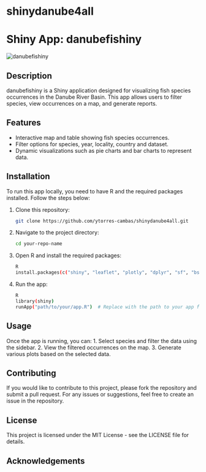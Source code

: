 # shinydanube4all

# Shiny App: danubefishiny

![danubefishiny](path/to/your/screenshot.png) <!-- Optional: Add a screenshot of your app -->

## Description

danubefishiny is a Shiny application designed for visualizing fish species occurrences in the Danube River Basin. This app allows users to filter species, view occurrences on a map, and generate reports.

## Features

- Interactive map and table showing fish species occurrences.
- Filter options for species, year, locality, country and dataset.
- Dynamic visualizations such as pie charts and bar charts to represent data.

## Installation

To run this app locally, you need to have R and the required packages installed. Follow the steps below:

1. Clone this repository:
   ```bash
   git clone https://github.com/ytorres-cambas/shinydanube4all.git

2. Navigate to the project directory:
    ```bash
    cd your-repo-name

3. Open R and install the required packages:
   ```bash
   R
   install.packages(c("shiny", "leaflet", "plotly", "dplyr", "sf", "bsicons"))

4. Run the app:
   ```bash
   R
   library(shiny)
   runApp("path/to/your/app.R")  # Replace with the path to your app file

## Usage

Once the app is running, you can:
    1. Select species and filter the data using the sidebar.
    2. View the filtered occurrences on the map.
    3. Generate various plots based on the selected data.
    
## Contributing

If you would like to contribute to this project, please fork the repository and submit a pull request. For any issues or suggestions, feel free to create an issue in the repository.

## License

This project is licensed under the MIT License - see the LICENSE file for details.

## Acknowledgements

